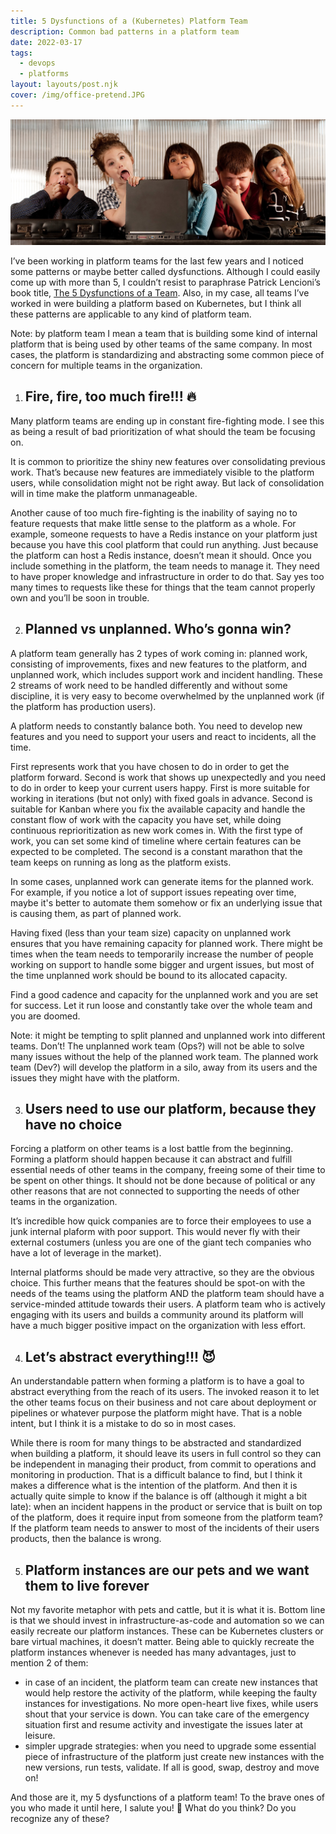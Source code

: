 ```yaml
---
title: 5 Dysfunctions of a (Kubernetes) Platform Team
description: Common bad patterns in a platform team
date: 2022-03-17
tags:
  - devops
  - platforms
layout: layouts/post.njk
cover: /img/office-pretend.JPG
---
```


![](/img/office-pretend.JPG)

I’ve been working in platform teams for the last few years and I noticed some patterns or maybe better called dysfunctions. Although I could easily come up with more than 5, I couldn’t resist to paraphrase Patrick Lencioni’s book title, [The 5 Dysfunctions of a Team](https://www.amazon.com/Five-Dysfunctions-Team-Leadership-Lencioni-ebook/dp/B006960LQW/). Also, in my case, all teams I’ve worked in were building a platform based on Kubernetes, but I think all these patterns are applicable to any kind of platform team.

Note: by platform team I mean a team that is building some kind of internal platform that is being used by other teams of the same company. In most cases, the platform is standardizing and abstracting some common piece of concern for multiple teams in the organization.

1. ## Fire, fire, too much fire!!! 🔥

Many platform teams are ending up in constant fire-fighting mode. I see this as being a result of bad prioritization of what should the team be focusing on.

It is common to prioritize the shiny new features over consolidating previous work. That’s because new features are immediately visible to the platform users, while consolidation might not be right away. But lack of consolidation will in time make the platform unmanageable.

Another cause of too much fire-fighting is the inability of saying no to feature requests that make little sense to the platform as a whole. For example, someone requests to have a Redis instance on your platform just because you have this cool platform that could run anything. Just because the platform can host a Redis instance, doesn’t mean it should. Once you include something in the platform, the team needs to manage it. They need to have proper knowledge and infrastructure in order to do that. Say yes too many times to requests like these for things that the team cannot properly own and you’ll be soon in trouble.

2. ## Planned vs unplanned. Who’s gonna win?

A platform team generally has 2 types of work coming in: planned work, consisting of improvements, fixes and new features to the platform, and unplanned work, which includes support work and incident handling. These 2 streams of work need to be handled differently and without some discipline, it is very easy to become overwhelmed by the unplanned work (if the platform has production users).

A platform needs to constantly balance both. You need to develop new features and you need to support your users and react to incidents, all the time.

First represents work that you have chosen to do in order to get the platform forward. Second is work that shows up unexpectedly and you need to do in order to keep your current users happy. First is more suitable for working in iterations (but not only) with fixed goals in advance. Second is suitable for Kanban where you fix the available capacity and handle the constant flow of work with the capacity you have set, while doing continuous reprioritization as new work comes in. With the first type of work, you can set some kind of timeline where certain features can be expected to be completed. The second is a constant marathon that the team keeps on running as long as the platform exists. 

In some cases, unplanned work can generate items for the planned work. For example, if you notice a lot of support issues repeating over time, maybe it's better to automate them somehow or fix an underlying issue that is causing them, as part of planned work.

Having fixed (less than your team size) capacity on unplanned work ensures that you have remaining capacity for planned work. There might be times when the team needs to temporarily increase the number of people working on support to handle some bigger and urgent issues, but most of the time unplanned work should be bound to its allocated capacity.

Find a good cadence and capacity for the unplanned work and you are set for success. Let it run loose and constantly take over the whole team and you are doomed.

Note: it might be tempting to split planned and unplanned work into different teams. Don’t! The unplanned work team (Ops?) will not be able to solve many issues without the help of the planned work team. The planned work team (Dev?) will develop the platform in a silo, away from its users and the issues they might have with the platform.

3. ## Users need to use our platform, because they have no choice

Forcing a platform on other teams is a lost battle from the beginning. Forming a platform should happen because it can abstract and fulfill essential needs of other teams in the company, freeing some of their time to be spent on other things. It should not be done because of political or any other reasons that are not connected to supporting the needs of other teams in the organization.

It’s incredible how quick companies are to force their employees to use a junk internal plaform with poor support. This would never fly with their external costumers (unless you are one of the giant tech companies who have a lot of leverage in the market).

Internal platforms should be made very attractive, so they are the obvious choice. This further means that the features should be spot-on with the needs of the teams using the platform AND the platform team should have a service-minded attitude towards their users. A platform team who is actively engaging with its users and builds a community around its platform will have a much bigger positive impact on the organization with less effort.

4. ## Let’s abstract everything!!! 😈

An understandable pattern when forming a platform is to have a goal to abstract everything from the reach of its users. The invoked reason it to let the other teams focus on their business and not care about deployment or pipelines or whatever purpose the platform might have. That is a noble intent, but I think it is a mistake to do so in most cases.

While there is room for many things to be abstracted and standardized when building a platform, it should leave its users in full control so they can be independent in managing their product, from commit to operations and monitoring in production. That is a difficult balance to find, but I think it makes a difference what is the intention of the platform. And then it is actually quite simple to know if the balance is off (although it might a bit late): when an incident happens in the product or service that is built on top of the platform, does it require input from someone from the platform team? If the platform team needs to answer to most of the incidents of their users products, then the balance is wrong.

5. ## Platform instances are our pets and we want them to live forever

Not my favorite metaphor with pets and cattle, but it is what it is. Bottom line is that we should invest in infrastructure-as-code and automation so we can easily recreate our platform instances. These can be Kubernetes clusters or bare virtual machines, it doesn’t matter. Being able to quickly recreate the platform instances whenever is needed has many advantages, just to mention 2 of them:

- in case of an incident, the platform team can create new instances that would help restore the activity of the platform, while keeping the faulty instances for investigations. No more open-heart live fixes, while users shout that your service is down. You can take care of the emergency situation first and resume activity and investigate the issues later at leisure.
- simpler upgrade strategies: when you need to upgrade some essential piece of infrastructure of the platform just create new instances with the new versions, run tests, validate. If all is good, swap, destroy and move on!


And those are it, my 5 dysfunctions of a platform team! To the brave ones of you who made it until here, I salute you! 👋 What do you think? Do you recognize any of these?

